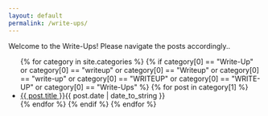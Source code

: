 ```yaml
---
layout: default
permalink: /write-ups/
---
```


Welcome to the Write-Ups! Please navigate the posts accordingly..

<section class="posts">

<ul>
{% for category in site.categories %}
{% if category[0] == "Write-Up" or  category[0] == "writeup" or  category[0] == "Writeup" or  category[0] == "write-up" or  category[0] == "WRITEUP" or  category[0] == "WRITE-UP" or category[0] == "Write-Ups" %}
{% for post in category[1] %}
<li><a href="{{ site.baseurl }}{{ post.url }}">{{ post.title }}</a><time datetime="{{ post.date | date_to_xmlschema }}">{{ post.date | date_to_string }}</time></li>
{% endfor %}
{% endif %}
{% endfor %}
</ul>

</section>


